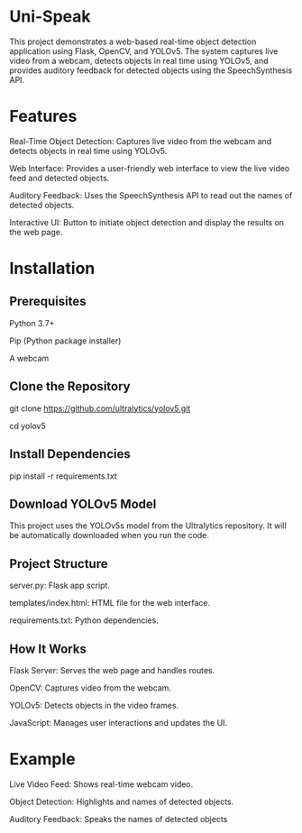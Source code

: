 # Uni-Speak
This project demonstrates a web-based real-time object detection application using Flask, OpenCV, and YOLOv5. The system captures live video from a webcam, detects objects in real time using YOLOv5, and provides auditory feedback for detected objects using the SpeechSynthesis API.
# Features
Real-Time Object Detection: Captures live video from the webcam and detects objects in real time using YOLOv5.

Web Interface: Provides a user-friendly web interface to view the live video feed and detected objects.

Auditory Feedback: Uses the SpeechSynthesis API to read out the names of detected objects.

Interactive UI: Button to initiate object detection and display the results on the web page.
# Installation
## Prerequisites
Python 3.7+

Pip (Python package installer)

A webcam
## Clone the Repository
git clone https://github.com/ultralytics/yolov5.git

cd yolov5
## Install Dependencies
pip install -r requirements.txt
## Download YOLOv5 Model
This project uses the YOLOv5s model from the Ultralytics repository. It will be automatically downloaded when you run the code.
## Project Structure
server.py: Flask app script.

templates/index.html: HTML file for the web interface.

requirements.txt: Python dependencies.
## How It Works
Flask Server: Serves the web page and handles routes.

OpenCV: Captures video from the webcam.

YOLOv5: Detects objects in the video frames.

JavaScript: Manages user interactions and updates the UI.
# Example
Live Video Feed: Shows real-time webcam video.

Object Detection: Highlights and names of detected objects.

Auditory Feedback: Speaks the names of detected objects
